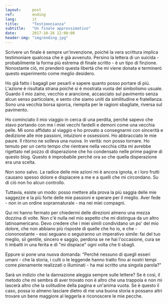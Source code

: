 ```yaml
---
layout:     post
ref:		ending
lang: 		it
title:      "Testimonianza"
subtitle:   "Un finale approssimativo"
date:       2017-10-26 12:00:00
header-img: "img/ending.jpg"
---
```


Scrivere un finale è sempre un'invenzione, poiché la vera scrittura implica testimoniare qualcosa che è già avvenuto. Persino la lettera di un suicida - probabilmente la forma più estrema di finale scritto - è un tipo di finzione. Nonostante ciò, mi prenderò questa libertà che mi viene donata e terminerò questo esperimento come meglio desidero.

Ho già fatto i bagagli per pesarli e sapere quanto posso portare di più. L'azione è risultata strana poiché si è mostrata vuota del simbolismo usuale. Guardo il mio zaino, vecchio e arancione, accasciato sul pavimento senza alcun senso particolare, e sento che siamo uniti da similitudine e fratellanza. Sono una vecchia borsa sporca, riempita per le ragioni sbagliate, riversa sul pavimento.

Ho cominciato il mio viaggio in cerca di una perdita, perché sapevo che stavo portando con me i miei vecchi fardelli e demoni come una vecchia pelle. Mi sono affidato al viaggio e ho provato a consegnarmi con sincerità e dedizione alle mie passioni, intuizioni e ossessioni. Ho abbracciato le mie paure. Il ritorno ne solleva una nuova. In verità: non posso tornare. Ho temuto per un certo tempo che rientrare nella vecchia citta mi avrebbe rigettato nel pozzo di disperazione che ho condensato nelle prime pagine di questo blog. Questo è improbabile perché ora so che quella disperazione era una scelta.

Non sono salvo. La radice delle mie azioni mi è ancora ignota, e i loro frutti causano spesso dolore e dispiacere a me e a quelli che mi circondano. Su di ciò non ho alcun controllo.

Tuttavia, esiste un modo: posso mettere alla prova la più saggia delle mie saggezze e la più forte delle mie passioni e sperare per il meglio. Aver fede - non in un ordine soprannaturale - ma nei miei compagni.

Qui mi hanno fermato per chiedermi delle direzioni almeno una mezza dozzina di volte. Non c'è nulla nel mio aspetto che mi distingua da un altro latinoamericano. Devo credere che i miei simili condividano un po' del mio dolore, che non abbiano più risposte di quelle che ho io, e che - ciononostante - essi seguano o seguiranno un imperativo simile: fai del tuo meglio, sii gentile, sincero e saggio, perdona se ne hai l'occasione, cura se ti imbatti in una ferita e dì "mi dispiace" ogni volta che ti sbagli.

Eppure si pone una nuova domanda: "Perché nessuno di quegli esseri umani - che la storia, i culti o le leggende hanno tratto fino ai nostri tempi come pienamente realizzati o illuminati - ha mai scritto una singola parola?"

Sarà un indizio che la dannazione aleggia sempre sulle lettere? Se è così, il metodo che mi sembra di aver trovato non è altro che una trappola e non mi lascerà altro che la solitudine della pagina e un'anima vuota. Se è questo il caso, possa io almeno lasciare dietro di me una buona storia e possano altri trovare un bene maggiore al leggerla e riconoscere le mie pecche.